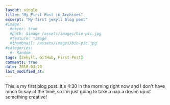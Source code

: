 ```yaml
---
layout: single
title: "My First Post in Archives"
excerpt: "My first jekyll blog post"
#image:
  #cover: true
  #path: &image /assets/images/bio-pic.jpg
  #feature: *image
  #thumbnail: /assets/images/bio-pic.jpg
#categories:
  #- Random
tags: [Jekyll, GitHub, First Post]
comments: true
date: 2018-03-20
last_modified_at:
---
```


This is my first blog post. It's 4:30 in the morning right now and I don't have much to say at the time, so I'm just going to take a nap a dream up of something creative!
